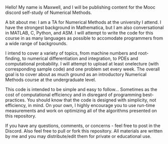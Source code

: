 Hello! My name is Maxwell, and I will be publishing content for the Mooc discord self-study of Numerical Methods. 

A bit about me: I am a TA for Numerical Methods at the university I attend. I have the strongest background in Mathematica, but I am also conversational in MATLAB, C, Python, and ASM. I will attempt to write the code for this course in as many languages as possible to accomodate programmers from a wide range of backgrounds.

I intend to cover a variety of topics, from machine numbers and root-finding, to numerical differentiation and integration, to PDEs and computational probability.  I will attempt to upload at least onelecture (with corresponding sample code) and one problem set every week. The overall goal is to cover about as much ground as an introductory Numerical Methods course at the undergraduate level.

This code is intended to be simple and easy to follow... Sometimes as the cost of computational efficiency and in disregard of programming best-practices. You should know that the code is designed with simplicity, not efficiency, in mind. On your own, I highly encourage you to use run-time measurements and work on optimizing all of the algorithms presented on this repository.

If you have any questions, comments, or concerns - feel free to post in the Discord. Also feel free to pull or fork this repository. All materials are written by me and you may distribute/edit them for private or educational use.
